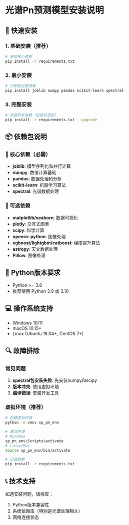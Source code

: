 # 光谱Pn预测模型安装说明

## 🚀 快速安装

### 1. 基础安装（推荐）
```bash
# 安装核心依赖
pip install -r requirements.txt
```

### 2. 最小安装
```bash
# 只安装必要依赖
pip install joblib numpy pandas scikit-learn spectral
```

### 3. 完整安装
```bash
# 安装所有依赖（包括可选包）
pip install -r requirements.txt --upgrade
```

## 📦 依赖包说明

### 🔧 核心依赖（必需）
- **joblib**: 模型序列化和并行计算
- **numpy**: 数值计算基础
- **pandas**: 数据处理和分析
- **scikit-learn**: 机器学习算法
- **spectral**: 光谱数据处理

### 🎨 可选依赖
- **matplotlib/seaborn**: 数据可视化
- **plotly**: 交互式图表
- **scipy**: 科学计算
- **opencv-python**: 图像处理
- **xgboost/lightgbm/catboost**: 梯度提升算法
- **astropy**: 天文数据处理
- **Pillow**: 图像处理

## 🐍 Python版本要求
- Python >= 3.8
- 推荐使用 Python 3.9 或 3.10

## 💻 操作系统支持
- Windows 10/11
- macOS 10.15+
- Linux (Ubuntu 18.04+, CentOS 7+)

## 🔍 故障排除

### 常见问题
1. **spectral包安装失败**: 先安装numpy和scipy
2. **版本冲突**: 使用虚拟环境
3. **编译错误**: 安装开发工具

### 虚拟环境（推荐）
```bash
# 创建虚拟环境
python -m venv sp_pn_env

# 激活环境
# Windows
sp_pn_env\Scripts\activate
# Linux/Mac
source sp_pn_env/bin/activate

# 安装依赖
pip install -r requirements.txt
```

## 📞 技术支持
如遇安装问题，请检查：
1. Python版本兼容性
2. 系统依赖库（特别是光谱处理相关）
3. 网络连接状态
